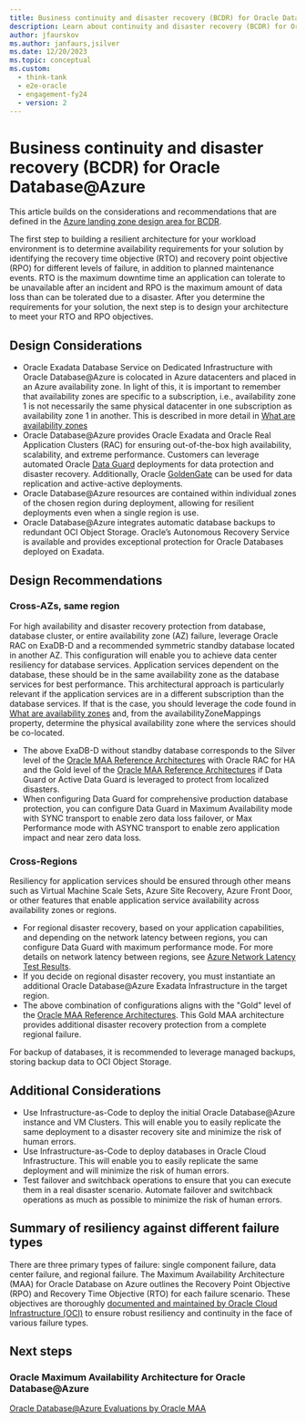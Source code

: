 ```yaml
---
title: Business continuity and disaster recovery (BCDR) for Oracle Database@Azure
description: Learn about continuity and disaster recovery (BCDR) for Oracle Database@Azure.
author: jfaurskov
ms.author: janfaurs,jsilver
ms.date: 12/20/2023
ms.topic: conceptual
ms.custom: 
  - think-tank
  - e2e-oracle
  - engagement-fy24
  - version: 2
--- 
```



# Business continuity and disaster recovery (BCDR) for Oracle Database@Azure

This article builds on the considerations and recommendations that are defined in the [Azure landing zone design area for BCDR](../../ready/landing-zone/design-area/management-business-continuity-disaster-recovery.md). 


The first step to building a resilient architecture for your workload environment is to determine availability requirements for your solution by identifying the recovery time objective (RTO) and recovery point objective (RPO) for different levels of failure, in addition to planned maintenance events. RTO is the maximum downtime time an application can tolerate to be unavailable after an incident and RPO is the maximum amount of data loss than can be tolerated due to a disaster. After you determine the requirements for your solution, the next step is to design your architecture to meet your RTO and RPO objectives. 

## Design Considerations

- Oracle Exadata Database Service on Dedicated Infrastructure with Oracle Database@Azure is colocated in Azure datacenters and placed in an Azure availability zone. In light of this, it is important to remember that availability zones are specific to a subscription, i.e., availability zone 1 is not necessarily the same physical datacenter in one subscription as availability zone 1 in another. This is described in more detail in  [What are availability zones](/azure/reliability/availability-zones-overview?tabs=azure-cli#physical-and-logical-availability-zones)
- Oracle Database@Azure provides Oracle Exadata and Oracle Real Application Clusters (RAC) for ensuring out-of-the-box high availability, scalability, and extreme performance. Customers can leverage automated Oracle [Data Guard](https://www.oracle.com/database/data-guard/) deployments for data protection and disaster recovery. Additionally, Oracle [GoldenGate](https://www.oracle.com/integration/goldengate/) can be used for data replication and active-active deployments.
- Oracle Database@Azure resources are contained within individual zones of the chosen region during deployment, allowing for resilient deployments even when a single region is use.
- Oracle Database@Azure integrates automatic database backups to redundant OCI Object Storage. Oracle’s Autonomous Recovery Service is available and provides exceptional protection for Oracle Databases deployed on Exadata.


## Design Recommendations

### Cross-AZs, same region

For high availability and disaster recovery protection from database, database cluster, or entire availability zone (AZ) failure, leverage Oracle RAC on ExaDB-D and a recommended symmetric standby database located in another AZ. This configuration will enable you to achieve data center resiliency for database services. Application services dependent on the database, these should be in the same availability zone as the database services for best performance. This architectural approach is particularly relevant if the application services are in a different subscription than the database services. If that is the case, you should leverage the code found in [What are availability zones](https://learn.microsoft.com/azure/reliability/availability-zones-overview?tabs=azure-cli#physical-and-logical-availability-zones) and, from the availabilityZoneMappings property, determine the physical availability zone where the services should be co-located.


- The above ExaDB-D without standby database corresponds to the Silver level of the [Oracle MAA Reference Architectures](https://docs.oracle.com/en/database/oracle/oracle-database/19/haiad/) with Oracle RAC for HA and the Gold level of the [Oracle MAA Reference Architectures](https://docs.oracle.com/en/database/oracle/oracle-database/19/haiad/) if Data Guard or Active Data Guard is leveraged to protect from localized disasters.
- When configuring Data Guard for comprehensive production database protection, you can configure Data Guard in Maximum Availability mode with SYNC transport to enable zero data loss failover, or Max Performance mode with ASYNC transport to enable zero application impact and near zero data loss.


### Cross-Regions
Resiliency for application services should be ensured through other means such as Virtual Machine Scale Sets, Azure Site Recovery, Azure Front Door, or other features that enable application service availability across availability zones or regions.


  - For regional disaster recovery, based on your application capabilities, and depending on the network latency between regions, you can configure Data Guard with maximum performance mode. For more details on network latency between regions, see [Azure Network Latency Test Results](https://learn.microsoft.com/azure/networking/azure-network-latency).
  - If you decide on regional disaster recovery, you must instantiate an additional Oracle Database@Azure Exadata Infrastructure in the target region.
  - The above combination of configurations aligns with the "Gold" level of the [Oracle MAA Reference Architectures](https://docs.oracle.com/en/database/oracle/oracle-database/19/haiad/). This Gold MAA architecture provides additional disaster recovery protection from a complete regional failure. 


For backup of databases, it is recommended to leverage managed backups, storing backup data to OCI Object Storage. 



## Additional Considerations

- Use Infrastructure-as-Code to deploy the initial Oracle Database@Azure instance and VM Clusters. This will enable you to easily replicate the same deployment to a disaster recovery site and minimize the risk of human errors.
- Use Infrastructure-as-Code to deploy databases in Oracle Cloud Infrastructure. This will enable you to easily replicate the same deployment and will minimize the risk of human errors.
- Test failover and switchback operations to ensure that you can execute them in a real disaster scenario. Automate failover and switchback operations as much as possible to minimize the risk of human errors.

## Summary of resiliency against different failure types
There are three primary types of failure: single component failure, data center failure, and regional failure. The Maximum Availability Architecture (MAA) for Oracle Database on Azure outlines the Recovery Point Objective (RPO) and Recovery Time Objective (RTO) for each failure scenario. These objectives are thoroughly [documented and maintained by Oracle Cloud Infrastructure (OCI)](https://docs.oracle.com/en/database/oracle/oracle-database/19/haiad/) to ensure robust resiliency and continuity in the face of various failure types.

## Next steps


### Oracle Maximum Availability Architecture for Oracle Database@Azure

[Oracle Database@Azure Evaluations by Oracle MAA](https://docs.oracle.com/en/database/oracle/oracle-database/19/haovw/db-azure1.html#GUID-91572193-DF8E-4D7A-AF65-7A803B89E840)

